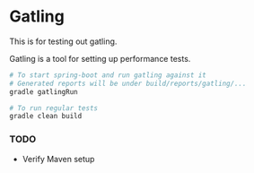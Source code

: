 # Gatling

This is for testing out gatling.

Gatling is a tool for setting up performance tests.

```bash
# To start spring-boot and run gatling against it
# Generated reports will be under build/reports/gatling/...
gradle gatlingRun

# To run regular tests
gradle clean build
```

### TODO
* Verify Maven setup